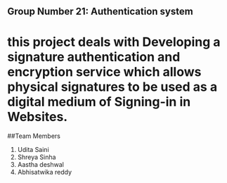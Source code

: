 ## Group Number 21: Authentication system

# this project deals with Developing a signature authentication and encryption service which allows physical signatures to be used as a digital medium of Signing-in in Websites.

##Team Members
1. Udita Saini
2. Shreya Sinha
3. Aastha deshwal
4. Abhisatwika reddy
